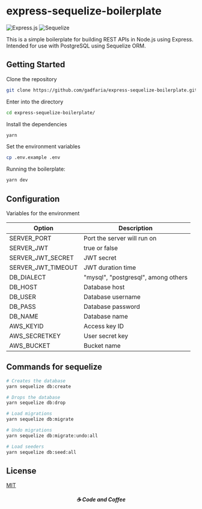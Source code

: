 # express-sequelize-boilerplate

![Express.js](https://img.shields.io/badge/express.js-%23404d59.svg?style=for-the-badge&logo=express&logoColor=%2361DAFB)
![Sequelize](https://img.shields.io/badge/Sequelize-52B0E7?style=for-the-badge&logo=Sequelize&logoColor=white)

This is a simple boilerplate for building REST APIs in Node.js using Express. Intended for use with PostgreSQL using Sequelize ORM.


## Getting Started

Clone the repository

```bash
git clone https://github.com/gadfaria/express-sequelize-boilerplate.git
```

Enter into the directory
```bash
cd express-sequelize-boilerplate/
```

Install the dependencies
```bash
yarn
```

Set the environment variables
```bash
cp .env.example .env
```

Running the boilerplate:
```bash
yarn dev
```

## Configuration

Variables for the environment

| Option | Description |
| ------ | ------ |
| SERVER_PORT | Port the server will run on |
| SERVER_JWT | true or false |
| SERVER_JWT_SECRET | JWT secret |
| SERVER_JWT_TIMEOUT | JWT duration time |
| DB_DIALECT | "mysql", "postgresql", among others |
| DB_HOST | Database host |
| DB_USER | Database username |
| DB_PASS | Database password |
| DB_NAME | Database name |
| AWS_KEYID | Access key ID |
| AWS_SECRETKEY | User secret key |
| AWS_BUCKET | Bucket name |

## Commands for sequelize 
```bash
# Creates the database
yarn sequelize db:create 

# Drops the database
yarn sequelize db:drop 

# Load migrations
yarn sequelize db:migrate 

# Undo migrations
yarn sequelize db:migrate:undo:all 

# Load seeders
yarn sequelize db:seed:all
```


## License
[MIT](https://choosealicense.com/licenses/mit/)



<h5 align="center">
  ☕ Code and Coffee
</h5>

